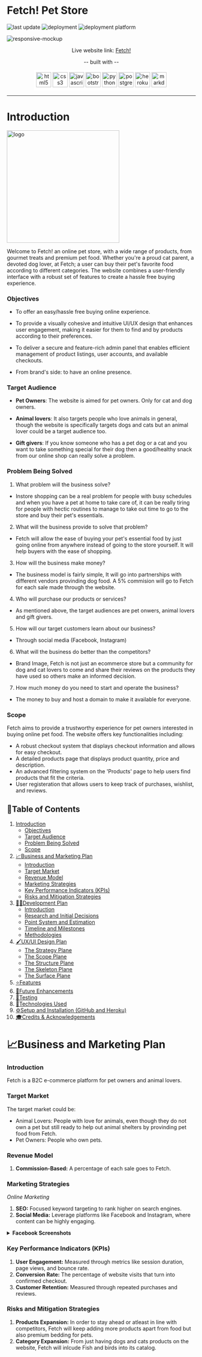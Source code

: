 # Fetch! Pet Store

![last update](https://img.shields.io/badge/Last_update:-25.11.2023-9d3f3f)
![deployment](https://img.shields.io/static/v1?label=deployed&message=Yes&color=success&style=plastic)
![deployment platform](https://img.shields.io/static/v1?label=platform&message=Heroku&color=634987&style=plastic)

![responsive-mockup](github_asset)

<div align="center">

Live website link: [Fetch!](https://)

-- built with --
<p style="background-color: white; padding: 5px; display: inline-block; margin: 0 auto;">

<img src="https://www.vectorlogo.zone/logos/w3_html5/w3_html5-icon.svg" alt="html5" width="40" height="40"/>
<img src="https://www.vectorlogo.zone/logos/w3_css/w3_css-icon.svg" alt="css3" width="40" height="40"/>
<img src="https://www.vectorlogo.zone/logos/javascript/javascript-icon.svg" alt="javascript" width="40" height="40"/>
<img src="https://www.vectorlogo.zone/logos/getbootstrap/getbootstrap-icon.svg" alt="bootstrap" width="40" height="40"/>
<img src="https://www.vectorlogo.zone/logos/python/python-icon.svg" alt="python" width="40" height="40"/>
<img src="https://www.vectorlogo.zone/logos/postgresql/postgresql-icon.svg" alt="postgresql" width="40" height="40"/>
<img src="https://www.vectorlogo.zone/logos/heroku/heroku-icon.svg" alt="heroku" width="40" height="40"/>
<img src="https://www.vectorlogo.zone/logos/markdown-here/markdown-here-icon.svg" alt="markdown" width="40" height="40"/>

</p>

</div>

---

# Introduction
<img alt="logo" src="" width="300px">

 Welcome to Fetch! an online pet store, with a wide range of products, from gourmet treats and premium pet food. Whether you're a proud cat parent, a devoted dog lover, at Fetch; a user can buy their pet's favorite food according to different categories. The website combines a user-friendly interface with a robust set of features to create a hassle free buying experience.

### Objectives

- To offer an easy/hassle free buying online experience.
  
- To provide a visually cohesive and intuitive UI/UX design that enhances user engagement, making it easier for them to find and by products according to their preferences.

- To deliver a secure and feature-rich admin panel that enables efficient management of product listings, user accounts, and available checkouts.

- From brand's side: to have an online presence.


### Target Audience

- **Pet Owners**: The website is aimed for pet owners. Only for cat and dog owners.

- **Animal lovers**: It also targets people who love animals in general, though the website is specifically targets dogs and cats but an animal lover could be a target audience too.

- **Gift givers**: If you know someone who has a pet dog or a cat and you want to take something special for their dog then a good/healthy snack from our online shop can really solve a problem.


### Problem Being Solved

1. What problem will the business solve?
- Instore shopping can be a real problem for people with busy schedules and when you have a pet at home to take care of, it can be really tiring for people with hectic routines to manage to take out time to go to the store and buy their pet's essentials.

2. What will the business provide to solve that problem?
-  Fetch will allow the ease of buying your pet's essential food by just going online from anywhere instead of going to the store yourself. It will help buyers with the ease of shopping.

3. How will the business make money?
- The business model is fairly simple, It will go into partnerships with different vendors provinding dog food. A 5% commision will go to Fetch for each sale made through the website.

4. Who will purchase our products or services?
- As mentioned above, the target audiences are pet onwers, animal lovers and gift givers.

5. How will our target customers learn about our business?
- Through social media (Facebook, Instagram)

6. What will the business do better than the competitors?
- Brand Image, Fetch is not just an ecommerce store but a community for dog and cat lovers to come and share their reviews on the products they have used so others make an informed decision.


7. How much money do you need to start and operate the business?
- The money to buy and host a domain to make it available for everyone.

### Scope

Fetch aims to provide a trustworthy experience for pet owners interested in buying online pet food. The website offers key functionalities including:

- A robust checkout system that displays checkout information and allows for easy checkout.
- A detailed products page that displays product quantity, price and description.
- An advanced filtering system on the 'Products' page to help users find products that fit the criteria.
- User registeration that allows users to keep track of purchases, wishlist, and reviews.

## 📜Table of Contents

1. [Introduction](#introduction)
    - [Objectives](#objectives)
    - [Target Audience](#target-audience)
    - [Problem Being Solved](#problem-being-solved)
    - [Scope](#scope)
2. [📈Business and Marketing Plan](#📈business-and-marketing-plan)
    - [Introduction](#introduction-1)
    - [Target Market](#target-market)
    - [Revenue Model](#revenue-model)
    - [Marketing Strategies](#marketing-strategies)
    - [Key Performance Indicators (KPIs)](#key-performance-indicators-kpis)
    - [Risks and Mitigation Strategies](#risks-and-mitigation-strategies)
3. [🧑‍💻Development Plan](#🧑‍💻development-plan)
    - [Introduction](#introduction-1)
    - [Research and Initial Decisions](#research-and-initial-decisions)
    - [Point System and Estimation](#point-system-and-estimation)
    - [Timeline and Milestones](#timeline-and-milestones)
    - [Methodologies](#methodologies)
4. [🖌️UX/UI Design Plan](#🖌️uxui-design-plan)
    - [The Strategy Plane](#the-strategy-plane)
    - [The Scope Plane](#the-scope-plane)
    - [The Structure Plane](#the-structure-plane)
    - [The Skeleton Plane](#the-skeleton-plane)
    - [The Surface Plane](#the-surface-plane)
5. [⭐Features](#⭐features)
6. [🌠Future Enhancements](#🌠future-enhancements)
7. [🧮Testing](#🧮testing)
8. [🤖Technologies Used](#🤖technologies-used)
9. [⚙️Setup and Installation (GitHub and Heroku)](#⚙️setup-and-installation-github-and-heroku)
10. [🎓Credits & Acknowledgements](#🎓credits--acknowledgements)

# 📈Business and Marketing Plan

### Introduction

Fetch is a B2C e-commerce platform for pet owners and animal lovers.

### Target Market

The target market could be:

- Animal Lovers: People with love for animals, even though they do not own a pet but still ready to help out animal shelters by provinding pet food from Fetch.
- Pet Owners: People who own pets.

### Revenue Model

1. **Commission-Based:** A percentage of each sale goes to Fetch.


### Marketing Strategies

*Online Marketing*

1. **SEO:** Focused keyword targeting to rank higher on search engines.
2. **Social Media:** Leverage platforms like Facebook and Instagram, where content can be highly engaging.

<details><summary><b>Facebook Screenshots</b></summary>
![Facebook-page](github_assets/readme)
![Facebook-post1](github_assets/readme)
![Facebook-post2](github_assets/readme)
</details>

### Key Performance Indicators (KPIs)

1. **User Engagement:** Measured through metrics like session duration, page views, and bounce rate.
2. **Conversion Rate:** The percentage of website visits that turn into confirmed checkout.
3. **Customer Retention:** Measured through repeated purchases and reviews.

### Risks and Mitigation Strategies

1. **Products Expansion:** In order to stay ahead or atleast in line with competitors, Fetch will keep adding more products apart from food but also premium bedding for pets.
2. **Category Expansion:** From just having dogs and cats products on the website, Fetch will inlcude Fish and birds into its catalog.

